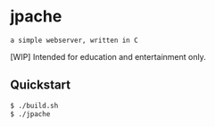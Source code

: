 # jpache
    a simple webserver, written in C

[WIP] Intended for education and entertainment only.

## Quickstart

```bash
$ ./build.sh
$ ./jpache
```

